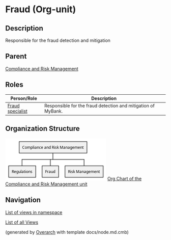 
# Fraud (Org-unit)
## Description
Responsible for the fraud detection and mitigation

## Parent
[Compliance and Risk Management](../../mybank/compliance/compliance-unit.md)

## Roles
| Person/Role | Description |
|---|---|
| [Fraud specialist](../../mybank/compliance/fraud-specialist.md)| Responsible for the fraud detection and mitigation of MyBank. |


## Organization Structure
![Org Chart of the Compliance and Risk Management unit](../../mybank/compliance/organization-structure-view.png)
[Org Chart of the Compliance and Risk Management unit](../../mybank/compliance/organization-structure-view.md)


## Navigation
[List of views in namespace](./views-in-namespace.md)

[List of all Views](../../views.md)


(generated by [Overarch](https://github.com/soulspace-org/overarch) with template docs/node.md.cmb)
